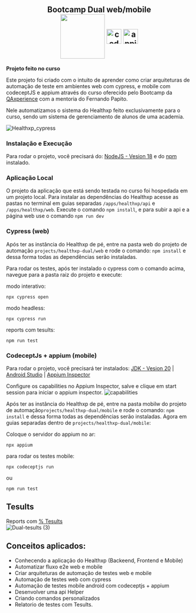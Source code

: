 <h2 align="center">
Bootcamp Dual web/mobile <br>
 <img align="center"  height="120" width="120" src="https://raw.githubusercontent.com/cypress-io/cypress-icons/e61b554695b28267a1387a839f816c73e7a7e95e/src/logo/cypress-io-logo.svg"> 
 <img align="center"  height="40" width="40" src="https://codecept.io/logo.svg"  alt="codeceptjs"> 
  <img align="center"  height="40" width="40" src="https://github.com/FeBlanco/FeBlanco/assets/43914674/83508814-7d34-4943-8b4b-f68b44a01124" alt="appium">
</h2>

**Projeto feito no curso**

Este projeto foi criado com o intuito de aprender como criar arquiteturas de automação de teste em ambientes web com cypress, e mobile com codeceptJS e appium através do curso oferecido pelo Bootcamp da [QAxperience](https://qaxperience.com/pt/ "QAxperience") com a mentoria do Fernando Papito.

Nele automatizamos o sistema do Healthxp feito exclusivamente para o curso, sendo um sistema de gerenciamento de  alunos de uma academia.

![Healthxp_cypress](https://github.com/FeBlanco/cypress-codeceptjs-appium-dualxperience-healthxp/assets/43914674/6ea0174a-01be-43fc-bd62-e782532cb2e3)

### Instalação e Execução

Para rodar o projeto,  você  precisará  do: 
[NodeJS - Vesion 18](https://nodejs.org/en/download/ "NodeJS -Vesion 18") e do [npm](https://docs.npmjs.com/downloading-and-installing-node-js-and-npm "npm") instalado.

### Aplicação Local
O  projeto da aplicação que está sendo testada no curso foi hospedada  em um projeto local.
Para instalar as dependências do  Healthxp acesse as  pastas no terminal em guias separadas `/apps/healthxp/api` e `/apps/healthxp/web`. Execute o comando `npm install`, e para subir a api e a página web use o comando `npm run dev`

### Cypress (web)
Após ter as instância do Healthxp de pé, entre na pasta web do projeto de automação `projects/healthxp-dual/web`  e rode o comando: `npm install` e dessa forma todas as dependências serão instaladas.

Para rodar os testes, após ter instalado o cypress com o comando acima, navegue para a pasta raiz do projeto e execute: 

modo interativo:

	npx cypress open

 modo headless:

    npx cypress run
 
  reports com tesults:

    npm run test

### CodeceptJs + appium (mobile)
Para rodar o projeto,  você  precisará ter instalados: 
[JDK - Vesion 20](https://www.oracle.com/br/java/technologies/downloads// "JDK - Vesion 20") | [Android Studio](https://developer.android.com/studio "Android Studio") | [Appium Inspector](https://developer.android.com/studiohttps://github.com/appium/appium-inspector/releases "Appium Inspector")

Configure os capabilities no Appium Inspector, salve e clique em start session para iniciar o appium inspector.
![capabilities](https://github.com/FeBlanco/cypress-basico-udemy/assets/43914674/782cfcab-821e-487f-941f-42a028a925fe)

Após ter as instância do Healthxp de pé, entre na pasta mobilw do projeto de automação`projects/healthxp-dual/mobile` e rode o comando: `npm install` e dessa forma todas as dependências serão instaladas.
Agora em guias separadas dentro de  `projects/healthxp-dual/mobile`:

Coloque o servidor do appium no ar:

	npx appium

 para rodar os testes mobile:

    npx codeceptjs run
 
 ou

    npm run test

## Tesults
Reports com [% Tesults](https://www.tesults.com/ "% Tesults") <br>
![Dual-tesults (3)](https://github.com/FeBlanco/cypress-basico-udemy/assets/43914674/3b515531-6c83-4ac8-91c1-1d63ccc0b06e)

## Conceitos aplicados:

 - Conhecendo a aplicação do Healthxp (Backeend, Frontend e Mobile)
 - Automatizar fluxo e2e web e mobile
 - Criar arquiteturas  de automação de testes web  e  mobile
 - Automação de testes web com cypress
 - Automação de testes mobile android com codeceptjs + appium
 - Desenvolver uma api Helper
 - Criando comandos personalizados
 - Relatorio de testes com Tesults.
